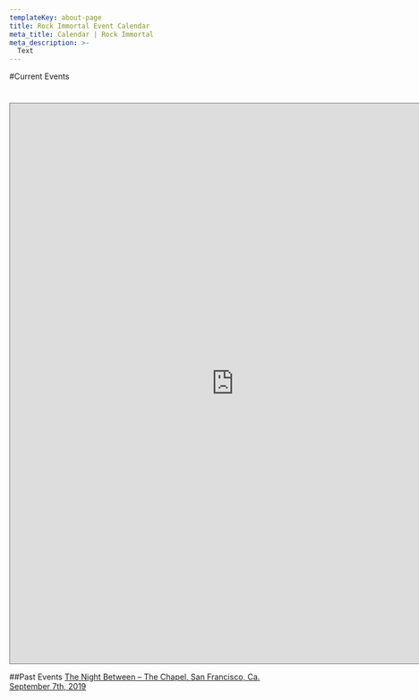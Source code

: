 ```yaml
---
templateKey: about-page
title: Rock Immortal Event Calendar
meta_title: Calendar | Rock Immortal
meta_description: >-
  Text
---
```

#Current Events

#

<iframe src="https://calendar.google.com/calendar/embed?height=1000&amp;wkst=1&amp;bgcolor=%23ffffff&amp;ctz=America%2FLos_Angeles&amp;src=Y2VlaDIxcjVsMm9ncTBiNWk2YnRiNGd1dmtAZ3JvdXAuY2FsZW5kYXIuZ29vZ2xlLmNvbQ&amp;src=ZW4udXNhI2hvbGlkYXlAZ3JvdXAudi5jYWxlbmRhci5nb29nbGUuY29t&amp;color=%23D81B60&amp;color=%237986CB&amp;mode=AGENDA&amp;showTabs=1&amp;showCalendars=1" style="border:solid 1px #777" width="800" height="1000" frameborder="0" scrolling="no"></iframe>

##Past Events
<a href="https://www.rockimmortal.com/the-night-between-september-7th-2019/">
        The Night Between – The Chapel, San Francisco, Ca. September 7th, 2019
</a> 